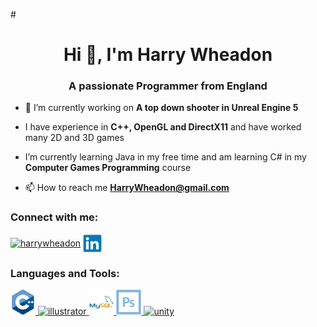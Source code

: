 #<h1 align="center">Hi 👋, I'm Harry Wheadon</h1>
<h3 align="center">A passionate Programmer from England</h3>

- 🔭 I’m currently working on **A top down shooter in Unreal Engine 5**

- I have experience in **C++, OpenGL and DirectX11** and have worked many 2D and 3D games

- I’m currently learning Java in my free time and am learning C# in my **Computer Games Programming** course

- 📫 How to reach me **HarryWheadon@gmail.com**

<h3 align="left">Connect with me:</h3>
<p align="left">
<a href="https://twitter.com/wheadonharry" target="blank"><img align="center" src="https://raw.githubusercontent.com/rahuldkjain/github-profile-readme-generator/master/src/images/icons/Social/twitter.svg" alt="harrywheadon" height="30" width="40" /></a>
<a href="https://www.linkedin.com/in/harrywheadon/" target="blank"><img align="center" src="https://github.com/HarryWheadon/HarryWheadon/blob/main/Linkedin.jpg" alt="harrywheadon" height="30" width="30" /></a>
</p>

<h3 align="left">Languages and Tools:</h3>
<p align="left"> <a href="https://www.w3schools.com/cpp/" target="_blank" rel="noreferrer"> <img src="https://raw.githubusercontent.com/devicons/devicon/master/icons/cplusplus/cplusplus-original.svg" alt="cplusplus" width="40" height="40"/> </a> <a href="https://www.adobe.com/in/products/illustrator.html" target="_blank" rel="noreferrer"> <img src="https://www.vectorlogo.zone/logos/adobe_illustrator/adobe_illustrator-icon.svg" alt="illustrator" width="40" height="40"/> </a> <a href="https://www.mysql.com/" target="_blank" rel="noreferrer"> <img src="https://raw.githubusercontent.com/devicons/devicon/master/icons/mysql/mysql-original-wordmark.svg" alt="mysql" width="40" height="40"/> </a> <a href="https://www.photoshop.com/en" target="_blank" rel="noreferrer"> <img src="https://raw.githubusercontent.com/devicons/devicon/master/icons/photoshop/photoshop-line.svg" alt="photoshop" width="40" height="40"/> </a> <a href="https://unity.com/" target="_blank" rel="noreferrer"> <img src="https://www.vectorlogo.zone/logos/unity3d/unity3d-icon.svg" alt="unity" width="40" height="40"/> </a> </p>
